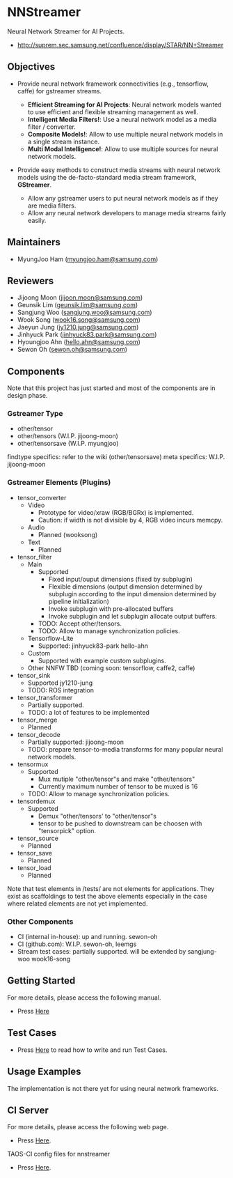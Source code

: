 # NNStreamer

Neural Network Streamer for AI Projects.
* http://suprem.sec.samsung.net/confluence/display/STAR/NN+Streamer

## Objectives

- Provide neural network framework connectivities (e.g., tensorflow, caffe) for gstreamer streams.
  - **Efficient Streaming for AI Projects**: Neural network models wanted to use efficient and flexible streaming management as well. 
  - **Intelligent Media Filters!**: Use a neural network model as a media filter / converter.
  - **Composite Models!**: Allow to use multiple neural network models in a single stream instance.
  - **Multi Modal Intelligence!**: Allow to use multiple sources for neural network models.

- Provide easy methods to construct media streams with neural network models using the de-facto-standard media stream framework, **GStreamer**.
  - Allow any gstreamer users to put neural network models as if they are media filters.
  - Allow any neural network developers to manage media streams fairly easily.

## Maintainers
* MyungJoo Ham (myungjoo.ham@samsung.com)

## Reviewers
* Jijoong Moon (jijoon.moon@samsung.com)
* Geunsik Lim (geunsik.lim@samsung.com)
* Sangjung Woo (sangjung.woo@samsung.com)
* Wook Song (wook16.song@samsung.com)
* Jaeyun Jung (jy1210.jung@samsung.com)
* Jinhyuck Park (jinhyuck83.park@samsung.com)
* Hyoungjoo Ahn (hello.ahn@samsung.com)
* Sewon Oh (sewon.oh@samsung.com)

## Components

Note that this project has just started and most of the components are in design phase.

### Gstreamer Type

- other/tensor
- other/tensors (W.I.P. jijoong-moon)
- other/tensorsave (W.I.P. myungjoo)

findtype specifics: refer to the wiki (other/tensorsave)
meta specifics: W.I.P. jijoong-moon

### Gstreamer Elements (Plugins)

- tensor\_converter
  - Video
    - Prototype for video/xraw (RGB/BGRx) is implemented.
    - Caution: if width is not divisible by 4, RGB video incurs memcpy.
  - Audio
    - Planned (wooksong)
  - Text
    - Planned
- tensor\_filter
  - Main
    - Supported
      - Fixed input/ouput dimensions (fixed by subplugin)
      - Flexible dimensions (output dimension determined by subplugin according to the input dimension determined by pipeline initialization)
      - Invoke subplugin with pre-allocated buffers
      - Invoke subplugin and let subplugin allocate output buffers.
    - TODO: Accept other/tensors.
    - TODO: Allow to manage synchronization policies.
  - Tensorflow-Lite
    - Supported: jinhyuck83-park hello-ahn
  - Custom
    - Supported with example custom subplugins.
  - Other NNFW TBD (coming soon: tensorflow, caffe2, caffe)
- tensor\_sink
  - Supported jy1210-jung
  - TODO: ROS integration
- tensor\_transformer
  - Partially supported.
  - TODO: a lot of features to be implemented
- tensor\_merge
  - Planned
- tensor\_decode
  - Partially supported: jijoong-moon
  - TODO: prepare tensor-to-media transforms for many popular neural network models.
- tensormux
  - Supported
    - Mux mutiple "other/tensor"s and make "other/tensors"
    - Currently maximum number of tensor to be muxed is 16
  - TODO: Allow to manage synchronization policies.
- tensordemux
  - Supported
    - Demux "other/tensors' to "other/tensor"s
    - tensor to be pushed to downstream can be choosen with "tensorpick" option.
- tensor\_source
  - Planned
- tensor\_save
  - Planned
- tensor\_load
  - Planned

Note that test elements in /tests/ are not elements for applications. They exist as scaffoldings to test the above elements especially in the case where related elements are not yet implemented.

### Other Components
- CI (internal in-house): up and running. sewon-oh
- CI (github.com): W.I.P. sewon-oh, leemgs
- Stream test cases: partially supported. will be extended by sangjung-woo wook16-song

## Getting Started
For more details, please access the following manual.
* Press [Here](Documentation/getting-started.md)

## Test Cases
* Press [Here](Documentation/how-to-use-testcases.md) to read how to write and run Test Cases.

## Usage Examples

The implementation is not there yet for using neural network frameworks.

## CI Server
For more details, please access the following web page.
* Press [Here](http://aaci.mooo.com/nnstreamer/ci/standalone/).

TAOS-CI config files for nnstreamer
* Press [Here](http://github.sec.samsung.net/STAR/nnstreamer/tree/tizen/Documentation/ci-config).
